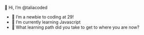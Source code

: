 👋 Hi, I’m @taliacoded
- 👀 I’m a newbie to coding at 29!
- 🌱 I’m currently learning Javascript
- 🧐 What learning path did you take to get to where you are now?
<!---
taliacoded/taliacoded is a ✨ special ✨ repository because its `README.md` (this file) appears on your GitHub profile.
You can click the Preview link to take a look at your changes.
--->
